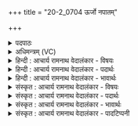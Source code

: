 +++
title = "20-2_0704 ऊर्जो नपातम्"

+++
<details><summary>पदपाठः</summary>

ऊ꣡र्जः꣢। न꣡पा꣢꣯तम्। सः। हि꣣न꣢। अ꣣य꣢म्। अ꣣स्म꣢युः। दा꣡शे꣢꣯म। ह꣣व्य꣢꣯दातये। ह꣣व्य꣢। दा꣣तये। भु꣡व꣢꣯त्। वा꣡जे꣢꣯षु। अ꣣वि꣢ता। भु꣡व꣢꣯त्। वृ꣣धे꣢। उ꣣त꣢। त्रा꣣ता꣢। त꣣नू꣡ना꣢म्। ७०४।
</details>

<details><summary>अधिमन्त्रम् (VC)</summary>

- अग्निः
- शंयुर्बार्हस्पत्यः
- प्रगाथः(विषमा बृहती, समा सतोबृहती)
- पञ्चमः
</details>

<details><summary>हिन्दी : आचार्य रामनाथ वेदालंकार - विषयः</summary>

अगले मन्त्र में परमेश्वर की कामना की गयी है।
</details>

<details><summary>हिन्दी : आचार्य रामनाथ वेदालंकार - पदार्थः</summary>

पदार्थान्वयभाषाः -  (ऊर्जः)बल के(नपातम्)न गिरने देनेवाले परमेश्वर की,मैं(प्रप्र शंसिषम्)पुनः पुनः प्रशंसा करता हूँ।(सः अयम्)वह यह(हिन)निश्चय ही(अस्मयुः)हमसे प्रीति करनेवाला है।(हव्यदातये)देने योग्य सद्गुण आदि के दाता उस परमेश्वर के लिये,हम(दाशेम)आत्मसमर्पण करें। वह(वाजेषु)देवासुरसंग्रामों में,हमारा(अविता)रक्षक(भुवत्)होवे, (वृधः)वृद्धिकर्ता(भुवत्)होवे, (उत्)और(तनूनाम्)हमारे अन्नमय प्राणमय,मनोमय आदि शरीरों का(त्राता)त्राणकर्ता,होवे ॥२॥
</details>

<details><summary>हिन्दी : आचार्य रामनाथ वेदालंकार - भावार्थः</summary>

भावार्थभाषाः -  मनुष्यों को योग्य है कि परमात्मा को आत्मसमर्पण करके महान् कल्याण प्राप्त करें ॥२॥
</details>

<details><summary>संस्कृत : आचार्य रामनाथ वेदालंकार - विषयः</summary>

अथ परमेश्वरं कामयते।
</details>

<details><summary>संस्कृत : आचार्य रामनाथ वेदालंकार - पदार्थः</summary>

पदार्थान्वयभाषाः -  (ऊर्जः)बलस्य(नपातम्)न पातयितारम् अग्निं परमेश्वरम्,अहम्(प्रप्र शंसिषम्)पुनः पुनः प्रशंसामि।[प्रप्र शंसिषम् इति पूर्वमन्त्रादाकृष्यते।] (सः अयम्)स एषः(हिन२)निश्चयेन(अस्मयुः)अस्मान् कामयमानः अस्ति।(हव्यदातये)दातव्यानां सद्गुणादीनां दात्रे तस्मै परमेश्वराय,वयम्(दाशेम)आत्मानं समर्पयेम।[हव्यानां दातिः दानं यस्मात् स हव्यदातिः। बहुव्रीहौ पूर्वपदप्रकृतिस्वरः।]सः(वाजेषु)देवासुरसंग्रामेषु,अस्माकम्(अविता)रक्षकः(भुवत्)भवेत्, (वृधः)वर्धकः, (भुवत्)भवेत्, (उत)अपि च(तनूनाम्)अस्माकम् अन्नमयप्राणमयमनोमयादिदेहानाम्(त्राता)त्राणकर्ता,भुवत् भवेत् ॥२॥३
</details>

<details><summary>संस्कृत : आचार्य रामनाथ वेदालंकार - भावार्थः</summary>

भावार्थभाषाः -  मनुष्याः स्वात्मानं परमात्मने समर्प्य कल्याणं प्राप्तुमर्हन्ति ॥२॥
</details>

<details><summary>संस्कृत : आचार्य रामनाथ वेदालंकार - पादटिप्पनी</summary>

टिप्पणी:   १. ऋ० ६।४८।२, य० २७।४४। २. हिन इति निपातद्वयसमुदायो हीत्यस्यार्थे—इति सा०। (हिन) खलु—इति ऋ० ६।४८।२ भाष्ये द०। हिनः हितो मनुष्यः हीनायुर्हीनशक्तिर्हीनप्रज्ञो वा इति वि०। ३. दयानन्दर्षिर्मन्त्रमिममृग्भाष्ये राजप्रजाविषये यजुर्भाष्ये च गुरुविद्यार्थिविषये व्याख्यातवान्।
</details>